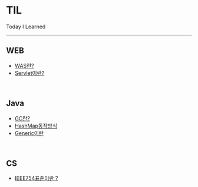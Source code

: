 # TIL
Today I Learned 

---
## WEB
- [WAS란?](Web/WAS란.md)
- [Servlet이란?](Web/Servlet이란.md)

<br>

## Java
- [GC란?](Java/GC란.md)
- [HashMap동작방식](/Java/HashMap의%20동작방식.md)
- [Generic이란](/Java/Generic이란.md)

<br>

## CS
- [IEEE754표준이란 ?](CS/IEEE754표준이란.md)


